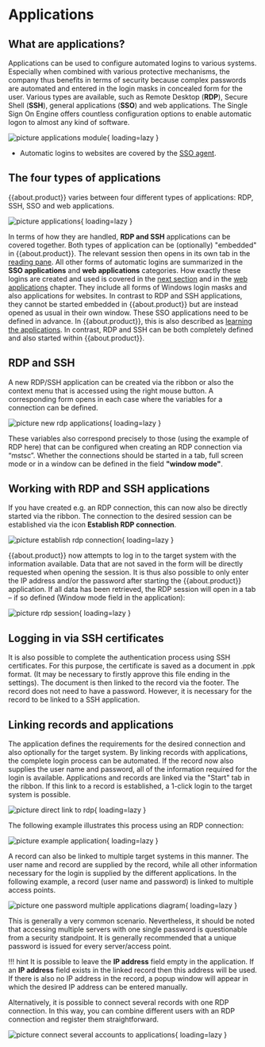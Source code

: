 # Applications

## What are applications?

Applications can be used to configure automated logins to various systems. Especially when combined with various protective mechanisms, the company thus benefits in terms of security because complex passwords are automated and entered in the login masks in concealed form for the user. Various types are available, such as Remote Desktop (**RDP**), Secure Shell (**SSH**), general applications (**SSO**) and web applications. The Single Sign On Engine offers countless configuration options to enable automatic logon to almost any kind of software.

![picture applications module](/assets/en/client_modules/applications/applications_1.png){ loading=lazy }

- Automatic logins to websites are covered by the [SSO agent]({{url.placeholder}}).

## The four types of applications

{{about.product}} varies between four different types of applications: RDP, SSH, SSO and web applications.

![picture applications](/assets/en/client_modules/applications/applications_2.png){ loading=lazy }

In terms of how they are handled, **RDP and SSH** applications can be covered together. Both types of application can be (optionally) "embedded" in {{about.product}}. The relevant session then opens in its own tab in the [reading pane]({{url.placeholder}}). All other forms of automatic logins are summarized in the **SSO applications** and **web applications** categories. How exactly these logins are created and used is covered in the [next section]({{url.placeholder}}) and in the [web applications]({{url.placeholder}}) chapter. They include all forms of Windows login masks and also applications for websites. In contrast to RDP and SSH applications, they cannot be started embedded in {{about.product}} but are instead opened as usual in their own window. These SSO applications need to be defined in advance. In {{about.product}}, this is also described as [learning the applications]({{url.placeholder}}). In contrast, RDP and SSH can be both completely defined and also started within {{about.product}}.

## RDP and SSH

A new RDP/SSH application can be created via the ribbon or also the context menu that is accessed using the right mouse button. A corresponding form opens in each case where the variables for a connection can be defined.

![picture new rdp applications](/assets/en/client_modules/applications/applications_3.png){ loading=lazy }

These variables also correspond precisely to those (using the example of RDP here) that can be configured when creating an RDP connection via “mstsc”. Whether the connections should be started in a tab, full screen mode or in a window can be defined in the field **"window mode"**.

## Working with RDP and SSH applications

If you have created e.g. an RDP connection, this can now also be directly started via the ribbon. The connection to the desired session can be established via the icon **Establish RDP connection**.

![picture establish rdp connection](/assets/en/client_modules/applications/applications_4.png){ loading=lazy }

{{about.product}} now attempts to log in to the target system with the information available. Data that are not saved in the form will be directly requested when opening the session. It is thus also possible to only enter the IP address and/or the password after starting the {{about.product}} application. If all data has been retrieved, the RDP session will open in a tab – if so defined (Window mode field in the application):

![picture rdp session](/assets/en/client_modules/applications/applications_5.png){ loading=lazy }

## Logging in via SSH certificates

It is also possible to complete the authentication process using SSH certificates. For this purpose, the certificate is saved as a document in .ppk format. (It may be necessary to firstly approve this file ending in the settings). The document is then linked to the record via the footer. The record does not need to have a password. However, it is necessary for the record to be linked to a SSH application.

## Linking records and applications

The application defines the requirements for the desired connection and also optionally for the target system. By linking records with applications, the complete login process can be automated. If the record now also supplies the user name and password, all of the information required for the login is available. Applications and records are linked via the "Start" tab in the ribbon. If this link to a record is established, a 1-click login to the target system is possible.

![picture direct link to rdp](/assets/en/client_modules/applications/applications_6.png){ loading=lazy }

The following example illustrates this process using an RDP connection:

![picture example application](/assets/en/client_modules/applications/applications_7.png){ loading=lazy }

A record can also be linked to multiple target systems in this manner. The user name and record are supplied by the record, while all other information necessary for the login is supplied by the different applications. In the following example, a record (user name and password) is linked to multiple access points.

![picture one password multiple applications diagram](/assets/en/client_modules/applications/applications_8.png){ loading=lazy }

This is generally a very common scenario. Nevertheless, it should be noted that accessing multiple servers with one single password is questionable from a security standpoint. It is generally recommended that a unique password is issued for every server/access point.

!!! hint
    It is possible to leave the **IP address** field empty in the application. If an **IP address** field exists in the linked record then this address will be used. If there is also no IP address in the record, a popup window will appear in which the desired IP address can be entered manually.

Alternatively, it is possible to connect several records with one RDP connection.
In this way, you can combine different users with an RDP connection and register them straightforward.

![picture connect several accounts to applications](/assets/en/client_modules/applications/applications_9.png){ loading=lazy }
